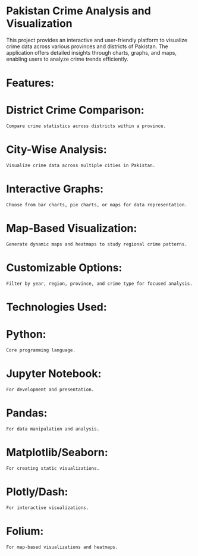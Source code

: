 # Pakistan Crime Analysis and Visualization
This project provides an interactive and user-friendly platform to visualize crime data across various provinces and districts of Pakistan. The application offers detailed insights through charts, graphs, and maps, enabling users to analyze crime trends efficiently.

  # Features:
  
# District Crime Comparison: 
    Compare crime statistics across districts within a province.
# City-Wise Analysis: 
    Visualize crime data across multiple cities in Pakistan.
# Interactive Graphs: 
    Choose from bar charts, pie charts, or maps for data representation.
# Map-Based Visualization: 
    Generate dynamic maps and heatmaps to study regional crime patterns.
# Customizable Options: 
    Filter by year, region, province, and crime type for focused analysis.
  
  # Technologies Used:
  
# Python: 
    Core programming language.
# Jupyter Notebook: 
    For development and presentation.
# Pandas: 
    For data manipulation and analysis.
# Matplotlib/Seaborn: 
    For creating static visualizations.
# Plotly/Dash: 
    For interactive visualizations.
# Folium: 
    For map-based visualizations and heatmaps.
